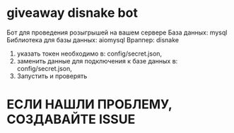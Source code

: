 # giveaway disnake bot
Бот для проведения розыгрышей на вашем сервере
База данных: mysql
Библиотека для базы данных: aiomysql
Враппер: disnake

1. указать токен необходимо в: config/secret.json,
2. заменить данные для подключения к базе данных в: config/secret.json,
3. Запустить и проверять

# ЕСЛИ НАШЛИ ПРОБЛЕМУ, СОЗДАВАЙТЕ ISSUE 
